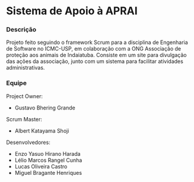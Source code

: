 # Sistema de Apoio à APRAI

### Descrição
Projeto feito seguindo o framework Scrum para a disciplina de Engenharia de Software no ICMC-USP, em colaboração com a ONG Associação de proteção aos animais de Indaiatuba.
Consiste em um site para divulgação das ações da associação, junto com um sistema para facilitar atividades administrativas.


### Equipe

Project Owner:
*	Gustavo Bhering Grande
 
Scrum Master:
*	Albert Katayama Shoji
 
Desenvolvedores:

* Enzo Yasuo Hirano Harada
*	Lélio Marcos Rangel Cunha
*	Lucas Oliveira Castro
* Miguel Bragante Henriques
